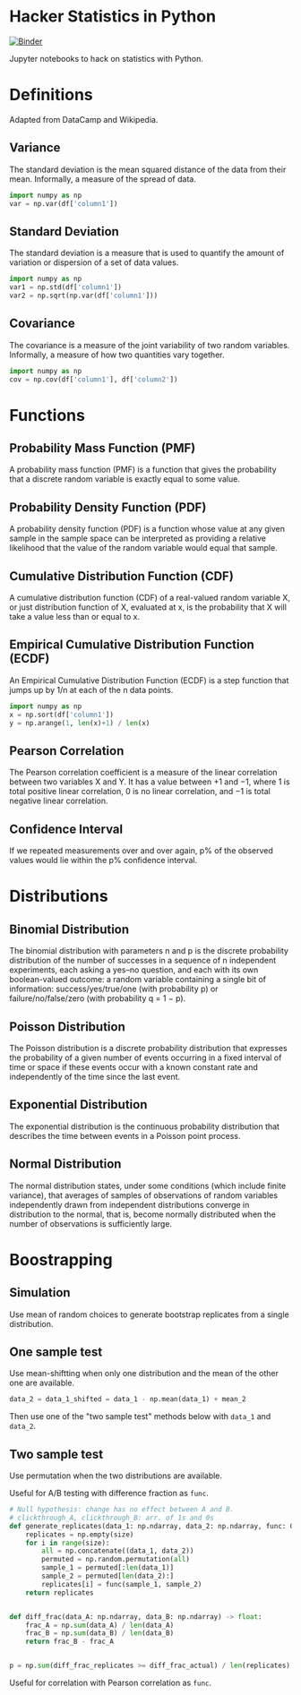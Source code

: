 # Hacker Statistics in Python

[![Binder](https://img.shields.io/badge/binder-iris.ipynb-green.svg)](https://mybinder.org/v2/gh/cbismuth/hacker-stats/master?filepath=iris.ipynb)

Jupyter notebooks to hack on statistics with Python.

# Definitions

Adapted from DataCamp and Wikipedia.

## Variance

The standard deviation is the mean squared distance of the data from their mean. Informally, a measure of the spread of data.

```python
import numpy as np
var = np.var(df['column1'])
```

## Standard Deviation

The standard deviation is a measure that is used to quantify the amount of variation or dispersion of a set of data values.

```python
import numpy as np
var1 = np.std(df['column1'])
var2 = np.sqrt(np.var(df['column1']))
```

## Covariance

The covariance is a measure of the joint variability of two random variables. Informally, a measure of how two quantities vary together.

```python
import numpy as np
cov = np.cov(df['column1'], df['column2'])
```

# Functions

## Probability Mass Function (PMF)

A probability mass function (PMF) is a function that gives the probability that a discrete random variable is exactly equal to some value.

## Probability Density Function (PDF)

A probability density function (PDF) is a function whose value at any given sample in the sample space can be interpreted as providing a relative likelihood that the value of the random variable would equal that sample.

## Cumulative Distribution Function (CDF)

A cumulative distribution function (CDF) of a real-valued random variable X, or just distribution function of X, evaluated at x, is the probability that X will take a value less than or equal to x.

## Empirical Cumulative Distribution Function (ECDF)

An Empirical Cumulative Distribution Function (ECDF) is a step function that jumps up by 1/n at each of the n data points.

```python
import numpy as np
x = np.sort(df['column1'])
y = np.arange(1, len(x)+1) / len(x)
```

## Pearson Correlation

The Pearson correlation coefficient is a measure of the linear correlation between two variables X and Y. It has a value between +1 and −1, where 1 is total positive linear correlation, 0 is no linear correlation, and −1 is total negative linear correlation.

## Confidence Interval

If we repeated measurements over and over again, p% of the observed values would lie within the p% confidence interval.

# Distributions

## Binomial Distribution

The binomial distribution with parameters n and p is the discrete probability distribution of the number of successes in a sequence of n independent experiments, each asking a yes–no question, and each with its own boolean-valued outcome: a random variable containing a single bit of information: success/yes/true/one (with probability p) or failure/no/false/zero (with probability q = 1 − p).

## Poisson Distribution

The Poisson distribution is a discrete probability distribution that expresses the probability of a given number of events occurring in a fixed interval of time or space if these events occur with a known constant rate and independently of the time since the last event.

## Exponential Distribution

The exponential distribution is the continuous probability distribution that describes the time between events in a Poisson point process.

## Normal Distribution

The normal distribution states, under some conditions (which include finite variance), that averages of samples of observations of random variables independently drawn from independent distributions converge in distribution to the normal, that is, become normally distributed when the number of observations is sufficiently large.

# Boostrapping

## Simulation

Use mean of random choices to generate bootstrap replicates from a single distribution.

## One sample test

Use mean-shiftting when only one distribution and the mean of the other one are available.

```python
data_2 = data_1_shifted = data_1 - np.mean(data_1) + mean_2
```

Then use one of the "two sample test" methods below with `data_1` and `data_2`.

## Two sample test

Use permutation when the two distributions are available.

Useful for A/B testing with difference fraction as `func`.

```python
# Null hypothesis: change has no effect between A and B.
# clickthrough_A, clickthrough_B: arr. of 1s and 0s
def generate_replicates(data_1: np.ndarray, data_2: np.ndarray, func: Callable[[np.ndarray, np.ndarray], float], size: int=1) -> np.ndarray:
    replicates = np.empty(size)
    for i in range(size):
        all = np.concatenate((data_1, data_2))
        permuted = np.random.permutation(all)
        sample_1 = permuted[:len(data_1)]
        sample_2 = permuted[len(data_2):]
        replicates[i] = func(sample_1, sample_2)
    return replicates


def diff_frac(data_A: np.ndarray, data_B: np.ndarray) -> float:
    frac_A = np.sum(data_A) / len(data_A)
    frac_B = np.sum(data_B) / len(data_B)
    return frac_B - frac_A


p = np.sum(diff_frac_replicates >= diff_frac_actual) / len(replicates)
```

Useful for correlation with Pearson correlation as `func`.

